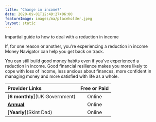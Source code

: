 ```yaml
---
title: "Change in income?"
date: 2020-09-01T12:49:27+06:00
featureImage: images/ma/placeholder.jpeg
layout: static
---
```


Impartial guide to how to deal with a reduction in income

If, for one reason or another, you're experiencing a reduction in income Money Navigator can help you get back on track.

You can still build good money habits even if you've experienced a reduction in income. Good financial resilience makes you more likely to cope with loss of income, less anxious about finances, more confident in managing money and more satisfied with life as a whole.

| Provider Links      | Free or Paid  |  
| :-----------          | :--------------:      |  
| [**6 monthly**](UK Government) | Online | 
| [**Annual**](MoneySavingExpert.com) | Online | 
| [**Yearly**](Skint Dad) | Online | 
  

<br/><br/>






